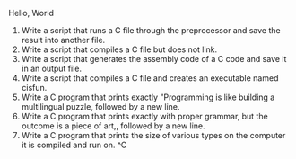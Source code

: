 Hello, World
  1. Write a script that runs a C file through the preprocessor and save the result into another file.
  2. Write a script that compiles a C file but does not link.
  3. Write a script that generates the assembly code of a C code and save it in an output file.
  4. Write a script that compiles a C file and creates an executable named cisfun.
  5. Write a C program that prints exactly "Programming is like building a multilingual puzzle, followed by a new line.
  6. Write a C program that prints exactly with proper grammar, but the outcome is a piece of art,, followed by a new line.
  7. Write a C program that prints the size of various types on the computer it is compiled and run on.
^C
